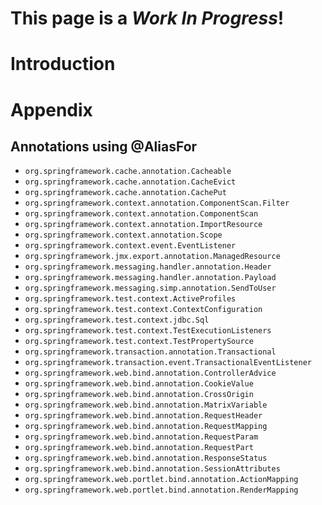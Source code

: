 # This page is a _Work In Progress_!

# Introduction

# Appendix

## Annotations using @AliasFor

- `org.springframework.cache.annotation.Cacheable`
- `org.springframework.cache.annotation.CacheEvict`
- `org.springframework.cache.annotation.CachePut`
- `org.springframework.context.annotation.ComponentScan.Filter`
- `org.springframework.context.annotation.ComponentScan`
- `org.springframework.context.annotation.ImportResource`
- `org.springframework.context.annotation.Scope`
- `org.springframework.context.event.EventListener`
- `org.springframework.jmx.export.annotation.ManagedResource`
- `org.springframework.messaging.handler.annotation.Header`
- `org.springframework.messaging.handler.annotation.Payload`
- `org.springframework.messaging.simp.annotation.SendToUser`
- `org.springframework.test.context.ActiveProfiles`
- `org.springframework.test.context.ContextConfiguration`
- `org.springframework.test.context.jdbc.Sql`
- `org.springframework.test.context.TestExecutionListeners`
- `org.springframework.test.context.TestPropertySource`
- `org.springframework.transaction.annotation.Transactional`
- `org.springframework.transaction.event.TransactionalEventListener`
- `org.springframework.web.bind.annotation.ControllerAdvice`
- `org.springframework.web.bind.annotation.CookieValue`
- `org.springframework.web.bind.annotation.CrossOrigin`
- `org.springframework.web.bind.annotation.MatrixVariable`
- `org.springframework.web.bind.annotation.RequestHeader`
- `org.springframework.web.bind.annotation.RequestMapping`
- `org.springframework.web.bind.annotation.RequestParam`
- `org.springframework.web.bind.annotation.RequestPart`
- `org.springframework.web.bind.annotation.ResponseStatus`
- `org.springframework.web.bind.annotation.SessionAttributes`
- `org.springframework.web.portlet.bind.annotation.ActionMapping`
- `org.springframework.web.portlet.bind.annotation.RenderMapping`
